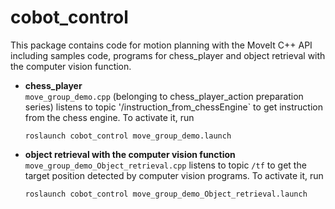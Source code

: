 # cobot_control
This package contains code for motion planning with the MoveIt C++ API including samples code, programs for chess_player and object retrieval with the computer vision function.


* **chess_player**  
  `move_group_demo.cpp` (belonging to chess_player_action preparation series) listens to topic '/instruction_from_chessEngine` to get instruction from the chess engine.
  To activate it, run
  ```
  roslaunch cobot_control move_group_demo.launch
  ```

* **object retrieval with the computer vision function**  
  `move_group_demo_Object_retrieval.cpp` listens to topic `/tf` to get the target position detected by computer vision programs.
  To activate it, run
  ```
  roslaunch cobot_control move_group_demo_Object_retrieval.launch
  ```
